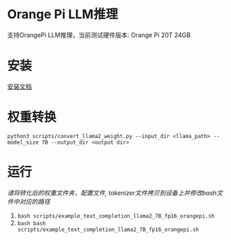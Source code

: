 # Orange Pi LLM推理
支持OrangePi LLM推理，当前测试硬件版本: Orange Pi 20T 24GB
# 安装
[安装文档](orangepi_install.md)
# 权重转换
```python3 scripts/convert_llama2_weight.py --input_dir <llama_path> --model_size 7B --output_dir <output dir>```
# 运行
*请将转化后的权重文件夹，配置文件, tokenizer文件拷贝到设备上并修改bash文件中对应的路径*

1. ```bash scripts/example_text_completion_llama2_7B_fp16_orangepi.sh```
2. ```bash bash scripts/example_text_completion_llama2_7B_fp16_orangepi.sh```